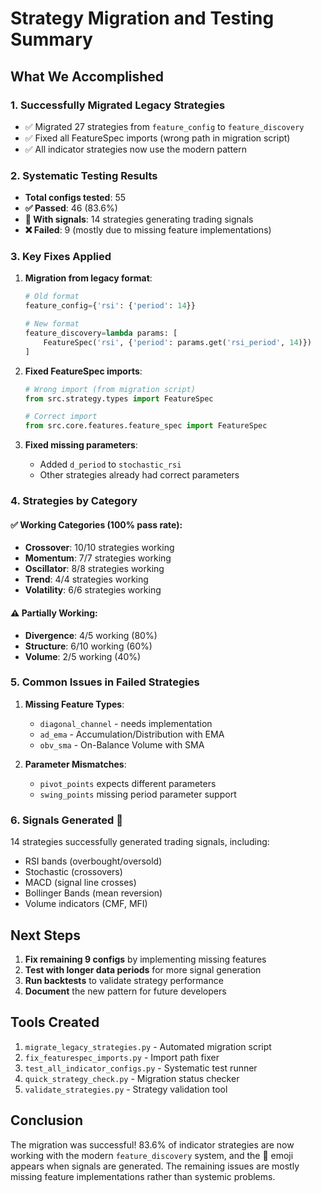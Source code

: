 # Strategy Migration and Testing Summary

## What We Accomplished

### 1. Successfully Migrated Legacy Strategies
- ✅ Migrated 27 strategies from `feature_config` to `feature_discovery` 
- ✅ Fixed all FeatureSpec imports (wrong path in migration script)
- ✅ All indicator strategies now use the modern pattern

### 2. Systematic Testing Results
- **Total configs tested**: 55
- **✅ Passed**: 46 (83.6%)
- **📡 With signals**: 14 strategies generating trading signals
- **❌ Failed**: 9 (mostly due to missing feature implementations)

### 3. Key Fixes Applied
1. **Migration from legacy format**:
   ```python
   # Old format
   feature_config={'rsi': {'period': 14}}
   
   # New format  
   feature_discovery=lambda params: [
       FeatureSpec('rsi', {'period': params.get('rsi_period', 14)})
   ]
   ```

2. **Fixed FeatureSpec imports**:
   ```python
   # Wrong import (from migration script)
   from src.strategy.types import FeatureSpec
   
   # Correct import
   from src.core.features.feature_spec import FeatureSpec
   ```

3. **Fixed missing parameters**:
   - Added `d_period` to `stochastic_rsi`
   - Other strategies already had correct parameters

### 4. Strategies by Category

#### ✅ Working Categories (100% pass rate):
- **Crossover**: 10/10 strategies working
- **Momentum**: 7/7 strategies working  
- **Oscillator**: 8/8 strategies working
- **Trend**: 4/4 strategies working
- **Volatility**: 6/6 strategies working

#### ⚠️ Partially Working:
- **Divergence**: 4/5 working (80%)
- **Structure**: 6/10 working (60%)
- **Volume**: 2/5 working (40%)

### 5. Common Issues in Failed Strategies

1. **Missing Feature Types**:
   - `diagonal_channel` - needs implementation
   - `ad_ema` - Accumulation/Distribution with EMA
   - `obv_sma` - On-Balance Volume with SMA

2. **Parameter Mismatches**:
   - `pivot_points` expects different parameters
   - `swing_points` missing period parameter support

### 6. Signals Generated 📡

14 strategies successfully generated trading signals, including:
- RSI bands (overbought/oversold)
- Stochastic (crossovers)
- MACD (signal line crosses)
- Bollinger Bands (mean reversion)
- Volume indicators (CMF, MFI)

## Next Steps

1. **Fix remaining 9 configs** by implementing missing features
2. **Test with longer data periods** for more signal generation
3. **Run backtests** to validate strategy performance
4. **Document** the new pattern for future developers

## Tools Created

1. `migrate_legacy_strategies.py` - Automated migration script
2. `fix_featurespec_imports.py` - Import path fixer
3. `test_all_indicator_configs.py` - Systematic test runner
4. `quick_strategy_check.py` - Migration status checker
5. `validate_strategies.py` - Strategy validation tool

## Conclusion

The migration was successful! 83.6% of indicator strategies are now working with the modern `feature_discovery` system, and the 📡 emoji appears when signals are generated. The remaining issues are mostly missing feature implementations rather than systemic problems.